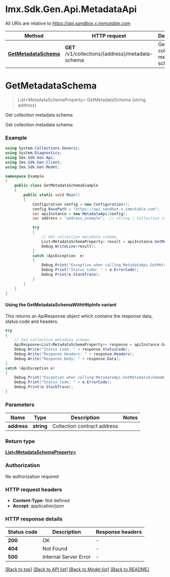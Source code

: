 # Imx.Sdk.Gen.Api.MetadataApi

All URIs are relative to *https://api.sandbox.x.immutable.com*

| Method | HTTP request | Description |
|--------|--------------|-------------|
| [**GetMetadataSchema**](MetadataApi.md#getmetadataschema) | **GET** /v1/collections/{address}/metadata-schema | Get collection metadata schema |

<a name="getmetadataschema"></a>
# **GetMetadataSchema**
> List&lt;MetadataSchemaProperty&gt; GetMetadataSchema (string address)

Get collection metadata schema

Get collection metadata schema

### Example
```csharp
using System.Collections.Generic;
using System.Diagnostics;
using Imx.Sdk.Gen.Api;
using Imx.Sdk.Gen.Client;
using Imx.Sdk.Gen.Model;

namespace Example
{
    public class GetMetadataSchemaExample
    {
        public static void Main()
        {
            Configuration config = new Configuration();
            config.BasePath = "https://api.sandbox.x.immutable.com";
            var apiInstance = new MetadataApi(config);
            var address = "address_example";  // string | Collection contract address

            try
            {
                // Get collection metadata schema
                List<MetadataSchemaProperty> result = apiInstance.GetMetadataSchema(address);
                Debug.WriteLine(result);
            }
            catch (ApiException  e)
            {
                Debug.Print("Exception when calling MetadataApi.GetMetadataSchema: " + e.Message);
                Debug.Print("Status Code: " + e.ErrorCode);
                Debug.Print(e.StackTrace);
            }
        }
    }
}
```

#### Using the GetMetadataSchemaWithHttpInfo variant
This returns an ApiResponse object which contains the response data, status code and headers.

```csharp
try
{
    // Get collection metadata schema
    ApiResponse<List<MetadataSchemaProperty>> response = apiInstance.GetMetadataSchemaWithHttpInfo(address);
    Debug.Write("Status Code: " + response.StatusCode);
    Debug.Write("Response Headers: " + response.Headers);
    Debug.Write("Response Body: " + response.Data);
}
catch (ApiException e)
{
    Debug.Print("Exception when calling MetadataApi.GetMetadataSchemaWithHttpInfo: " + e.Message);
    Debug.Print("Status Code: " + e.ErrorCode);
    Debug.Print(e.StackTrace);
}
```

### Parameters

| Name | Type | Description | Notes |
|------|------|-------------|-------|
| **address** | **string** | Collection contract address |  |

### Return type

[**List&lt;MetadataSchemaProperty&gt;**](MetadataSchemaProperty.md)

### Authorization

No authorization required

### HTTP request headers

 - **Content-Type**: Not defined
 - **Accept**: application/json


### HTTP response details
| Status code | Description | Response headers |
|-------------|-------------|------------------|
| **200** | OK |  -  |
| **404** | Not Found |  -  |
| **500** | Internal Server Error |  -  |

[[Back to top]](#) [[Back to API list]](../README.md#documentation-for-api-endpoints) [[Back to Model list]](../README.md#documentation-for-models) [[Back to README]](../README.md)

